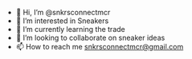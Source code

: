 - 👋 Hi, I’m @snkrsconnectmcr
- 👀 I’m interested in Sneakers
- 🌱 I’m currently learning the trade
- 💞️ I’m looking to collaborate on sneaker ideas
- 📫 How to reach me snkrsconnectmcr@gmail.com

<!---
snkrsconnectmcr/snkrsconnectmcr is a special and unique brand repository because its `README.md` (this file) appears on your GitHub profile.
You can click the Preview link to take a look at your changes.
--->
